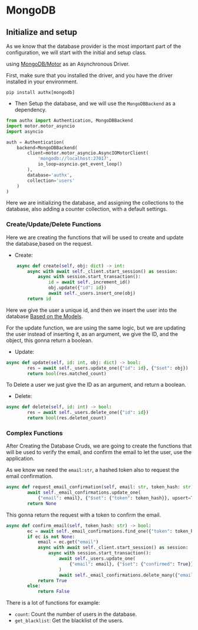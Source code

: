 # MongoDB

## Initialize and setup

As we know that the database provider is the most important part of the configuration, we will start with the initial and setup class.

using [MongoDB/Motor](https://motor.readthedocs.io/en/stable/) as an Asynchronous Driver.

First, make sure that you installed the driver, and you have the driver installed in your environment.

```shell
pip install authx[mongodb]
```

- Then Setup the database, and we will use the `MongoDBBackend` as a dependency.

```py
from authx import Authentication, MongoDBBackend
import motor.motor_asyncio
import asyncio

auth = Authentication(
    backend=MongoDBBackend(
        client=motor.motor_asyncio.AsyncIOMotorClient(
            'mongodb://localhost:27017',
            io_loop=asyncio.get_event_loop()
        ),
        database='authx',
        collection='users'
    )
)
```

Here we are initializing the database, and assigning the collections to the database, also adding a counter collection, with a default settings.

### Create/Update/Delete Functions

Here we are creating the functions that will be used to create and update the database,based on the request.

- Create:

```py
    async def create(self, obj: dict) -> int:
        async with await self._client.start_session() as session:
            async with session.start_transaction():
                id = await self._increment_id()
                obj.update({"id": id})
                await self._users.insert_one(obj)
        return id
```

Here we give the user a unique id, and then we insert the user into the database [Based on the Models](../models/index.md).

For the update function, we are using the same logic, but we are updating the user instead of inserting it, as an argument, we give the ID, and the object, this gonna return a boolean.

- Update:

```py
async def update(self, id: int, obj: dict) -> bool:
        res = await self._users.update_one({"id": id}, {"$set": obj})
        return bool(res.matched_count)
```

To Delete a user we just give the ID as an argument, and return a boolean.

- Delete:

```py
async def delete(self, id: int) -> bool:
        res = await self._users.delete_one({"id": id})
        return bool(res.deleted_count)
```

### Complex Functions

After Creating the Database Cruds, we are going to create the functions that will be used to verify the email, and confirm the email to let the user, use the application.

As we know we need the `email:str`, a hashed token also to request the email confirmation.

```py
async def request_email_confirmation(self, email: str, token_hash: str) -> None:
        await self._email_confirmations.update_one(
            {"email": email}, {"$set": {"token": token_hash}}, upsert=True)
        return None
```

This gonna return the request with a token to confirm the email.

```py
async def confirm_email(self, token_hash: str) -> bool:
        ec = await self._email_confirmations.find_one({"token": token_hash})
        if ec is not None:
            email = ec.get("email")
            async with await self._client.start_session() as session:
                async with session.start_transaction():
                    await self._users.update_one(
                        {"email": email}, {"$set": {"confirmed": True}}
                    )
                    await self._email_confirmations.delete_many({"email": email})
            return True
        else:
            return False
```

There is a lot of functions for example:

* `count`: Count the number of users in the database.
* `get_blacklist`: Get the blacklist of the users.
